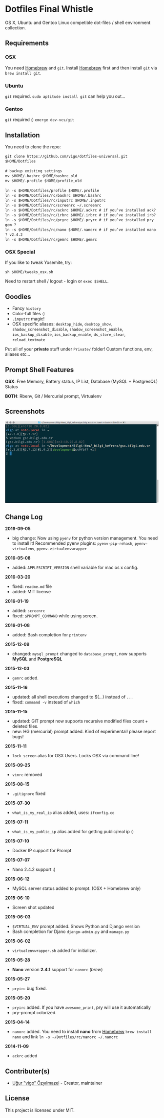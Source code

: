# Dotfiles Final Whistle

OS X, Ubuntu and Gentoo Linux competible dot-files / shell environment
collection.

## Requirements

### OSX

You need [Homebrew][brew] and `git`. Install [Homebrew][brew] first and then
install `git` via `brew install git`.

### Ubuntu

`git` required. `sudo aptitude install git` can help you out...

### Gentoo

`git` required :) `emerge dev-vcs/git`

## Installation

You need to clone the repo:

    git clone https://github.com/vigo/dotfiles-universal.git $HOME/Dotfiles
    
    # backup existing settings
    mv $HOME/.bashrc $HOME/bashrc_old
    mv $HOME/.profile $HOME/profile_old
    
    ln -s $HOME/Dotfiles/profile $HOME/.profile
    ln -s $HOME/Dotfiles/rc/bashrc $HOME/.bashrc
    ln -s $HOME/Dotfiles/rc/inputrc $HOME/.inputrc
    ln -s $HOME/Dotfiles/rc/screenrc ~/.screenrc
    ln -s $HOME/Dotfiles/rc/ackrc $HOME/.ackrc # if you’ve installed ack?
    ln -s $HOME/Dotfiles/rc/irbrc $HOME/.irbrc # if you’ve installed irb?
    ln -s $HOME/Dotfiles/rc/pryrc $HOME/.pryrc # if you’ve installed pry gem ?
    ln -s $HOME/Dotfiles/rc/nano $HOME/.nanorc # if you’ve installed nano ? v2.4.2
    ln -s $HOME/Dotfiles/rc/gemrc $HOME/.gemrc

### OSX Special

If you like to tweak Yosemite, try:

    sh $HOME/tweaks_osx.sh

Need to restart shell / logout - login or `exec $SHELL`.

## Goodies

* Fancy `history`
* Color-full files :)
* `.inputrc` magic!
* OSX specific aliases: `desktop_hide`, `desktop_show`, `shadow_screenshot_disable`,
`shadow_screenshot_enable`, `ios_backup_disable`, `ios_backup_enable`,
`ds_store_clear`, `reload_textmate`

Put all of your **private** stuff under `Private/` folder! Custom functions,
env, aliases etc...

## Prompt Shell Features

**OSX**: Free Memory, Battery status, IP List, Database (MySQL + PostgresQL) Status

**BOTH**: Rbenv, Git / Mercurial prompt, Virtualenv

## Screenshots

![Terminal Screen](screenshot.png)

## Change Log

**2016-09-05**

* big change: Now using `pyenv` for python version management. You need to
install it! Recommended pyenv plugins: `pyenv-pip-rehash`, `pyenv-virtualenv`,
`pyenv-virtualenvwrapper`

**2016-05-08**

* added: `APPLESCRIPT_VERSION` shell variable for mac os x config.

**2016-03-20**

* fixed: `readme.md` file
* added: MIT license

**2016-01-19**

* added: `screenrc`
* fixed: `$PROMPT_COMMAND` while using screen.

**2016-01-08**

* added: Bash completion for `printenv`

**2015-12-09**

* changed: `mysql_prompt` changed to `database_prompt`, now supports **MySQL** and
**PostgreSQL**

**2015-12-03**

* `gemrc` added.

**2015-11-16**

* updated: all shell executions changed to $(...) instead of `...`
* fixed: `command -v` instead of `which`

**2015-11-15**

* updated: GIT prompt now supports recursive modified files count + deleted files.
* new: HG (mercurial) prompt added. Kind of experimental! please report bugs!

**2015-11-11**

* `lock_screen` alias for OSX Users. Locks OSX via command line!

**2015-09-25**

* `vimrc` removed

**2015-08-15**

* `.gitignore` fixed

**2015-07-30**

* `what_is_my_real_ip` alias added, uses: `ifconfig.co`

**2015-07-11**

* `what_is_my_public_ip` alias added for getting public/real ip :)

**2015-07-10**

* Docker IP support for Prompt

**2015-07-07**

* Nano 2.4.2 support :)

**2015-06-12**

* MySQL server status added to prompt. (OSX + Homebrew only)

**2015-06-10**

* Screen shot updated

**2015-06-03**

* `$VIRTUAL_ENV` prompt added. Shows Python and Django version
* Bash completion for Djano `django-admin.py` and `manage.py`

**2015-06-02**

* `virtualenvwrapper.sh` added for initializer.

**2015-05-28**

* **Nano** version **2.4.1** support for `nanorc` (*brew*)

**2015-05-27**

* `pryirc` bug fixed.

**2015-05-20**

* `pryirc` added. If you have `awesome_print`, pry will use it automatically 
* pry-prompt colorized.

**2015-04-14**

* `nanorc` added. You need to install **nano** from [Homebrew][01]
`brew install nano` and link `ln -s ~/Dotfiles/rc/nanorc ~/.nanorc`

**2014-11-09**

* `ackrc` added

## Contributer(s)

* [Uğur "vigo" Özyılmazel][01] - Creator, maintainer

## License

This project is licensed under MIT.


[01]: https://github.com/vigo
[brew]: http://brew.sh
